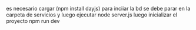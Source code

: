 es necesario cargar (npm install dayjs)
para inciiar la bd se debe parar en la carpeta de servicios y luego ejecutar node server.js 
luego inicializar el proyecto  npm run dev   
 

